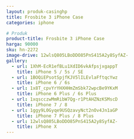 ```yaml
---
layout: produk-casinghp
title: Frosbite 3 iPhone Case
categories: iphone

# Produk
product-title: Frosbite 3 iPhone Case
harga: 90000
sku: hn-2272
image-drive: 12wlsQ805LBoDDO85PnS415A2y8SyfAZ-
gallery:
  - url: 1XhM-EcR1efBLu1XdID6vkAfpsjxgappT
    title: iPhone 5 / 5s / SE
  - url: 1BOQiEPsotSpjfKJV5lILEvlaFftqcYwz
    title: iPhone 6 / 6s
  - url: 1x8T_cpvYrYHXHHmZmSbk72wpcBe9YKxM
    title: iPhone 6 Plus / 6s Plus
  - url: 1xqscczwMmRibW7Qg-r1PtAHZNzKSMscD
    title: iPhone 7 / 8
  - url: 1ggy9L0Gyqe9USQzavyNct2nOv4Jn1aGP
    title: iPhone 7 Plus / 8 Plus
  - url: 12wlsQ805LBoDDO85PnS415A2y8SyfAZ-
    title: iPhone X
---
```

